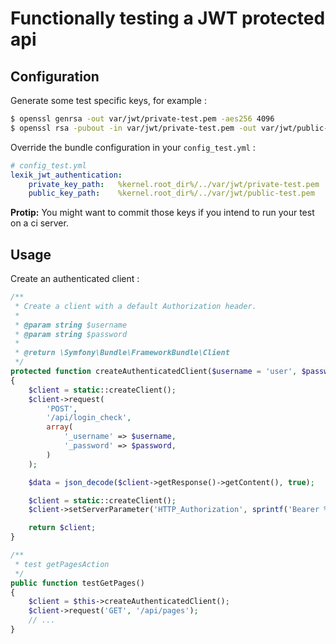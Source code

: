 Functionally testing a JWT protected api
=========================================

Configuration
-------------

Generate some test specific keys, for example :

``` bash
$ openssl genrsa -out var/jwt/private-test.pem -aes256 4096
$ openssl rsa -pubout -in var/jwt/private-test.pem -out var/jwt/public-test.pem
```

Override the bundle configuration in your `config_test.yml` :

``` yaml
# config_test.yml
lexik_jwt_authentication:
    private_key_path:   %kernel.root_dir%/../var/jwt/private-test.pem
    public_key_path:    %kernel.root_dir%/../var/jwt/public-test.pem
```

**Protip:** You might want to commit those keys if you intend to run your test on a ci server.

Usage
-----

Create an authenticated client :

``` php
/**
 * Create a client with a default Authorization header.
 *
 * @param string $username
 * @param string $password
 *
 * @return \Symfony\Bundle\FrameworkBundle\Client
 */
protected function createAuthenticatedClient($username = 'user', $password = 'password')
{
    $client = static::createClient();
    $client->request(
        'POST',
        '/api/login_check',
        array(
            '_username' => $username,
            '_password' => $password,
        )
    );

    $data = json_decode($client->getResponse()->getContent(), true);

    $client = static::createClient();
    $client->setServerParameter('HTTP_Authorization', sprintf('Bearer %s', $data['token']));

    return $client;
}

/**
 * test getPagesAction
 */
public function testGetPages()
{
    $client = $this->createAuthenticatedClient();
    $client->request('GET', '/api/pages');
    // ... 
}
```
